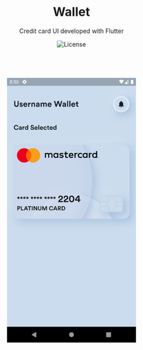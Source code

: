 <h1 align="center">
  Wallet
</h1>

<p align="center">Credit card UI developed with Flutter</p>

<p align="center">
  <img alt="License" src="https://img.shields.io/static/v1?label=LICENSE&message=MIT&color=25284c&labelColor=7279b2">
</p>

<br>

<h1 align="center">
  <img alt="Wallet" src=".github/wallet.png" width="300px" />
</h1>
